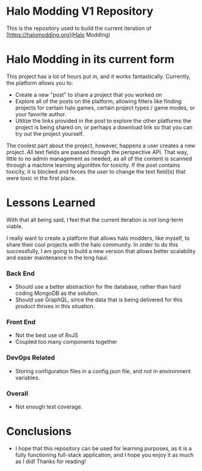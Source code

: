 # Halo Modding V1 Repository

This is the repository used to build the current iteration of [https://halomodding.org](Halo Modding)

# Halo Modding in its current form

This project has a lot of hours put in, and it works fantastically. Currently, the platform allows you to:

- Create a new "post" to share a project that you worked on
- Explore all of the posts on the platform, allowing filters like finding projects for certain halo games, certain project types / game modes, or your favorite author.
- Utilize the links provided in the post to explore the other platforms the project is being shared on, or perhaps a download link so that you can try out the project yourself.

The coolest part about the project, however, happens a user creates a new project. All text fields are passed through the perspective API. That way, little to no admin management as needed, as all of the content is scanned through a machine learning algorithm for toxicity. If the post contains toxicity, it is blocked and forces the user to change the text field(s) that were toxic in the first place.

# Lessons Learned

With that all being said, I feel that the current iteration is not long-term viable.

I really want to create a platform that allows halo modders, like myself, to share their cool projects with the halo community. In order to do this successfully, I am going to build a new version that allows better scalability and easier maintenance in the long haul.

### Back End

- Should use a better abstraction for the database, rather than hard coding MongoDB as the solution.
- Should use GraphQL, since the data that is being delivered for this product thrives in this situation.

### Front End

- Not the best use of RxJS
- Coupled too many components together

### DevOps Related

- Storing configuration files in a config.json file, and not in environment variables.

### Overall

- Not enough test coverage.

# Conclusions

- I hope that this repository can be used for learning purposes, as it is a fully functioning full-stack application, and I hope you enjoy it as much as I did! Thanks for reading!
